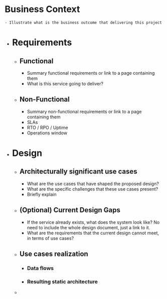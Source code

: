 # Business Context
	- Illustrate what is the business outcome that delivering this project
- # Requirements
	- ## Functional
		- Summary functional requirements or link to a page containing them
		- What is this service going to deliver?
	- ## Non-Functional
		- Summary non-functional requirements or link to a page containing them
		- SLAs
		- RTO / RPO / Uptime
		- Operations window
- # Design
	- ## Architecturally significant use cases
		- What are the use cases that have shaped the proposed design?
		- What are the specific challenges that these use cases present?
		- Briefly explain
	- ## (Optional) Current Design Gaps
		- If the service already exists, what does the system look like? No need to include the whole design document, just a link to it.
		- What are the requirements that the current design cannot meet, in terms of use cases?
	- ## Use cases realization
		- ### Data flows
		- ### Resulting static architecture
	-